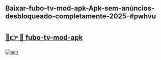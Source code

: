 ## Baixar-fubo-tv-mod-apk-Apk-sem-anúncios-desbloqueado-completamente-2025-#pwhvu

# <h2><a href="https://ainizakaria.my?title=fubo-tv-mod-apk&ref=20M">🔗👉 🔴 fubo-tv-mod-apk</a></h2>

[![acn](https://github.com/user-attachments/assets/0f9c940e-d8b0-45ae-aac7-cd30a18b3e1c)](https://ainizakaria.my?title=fubo-tv-mod-apk&ref=20M)

